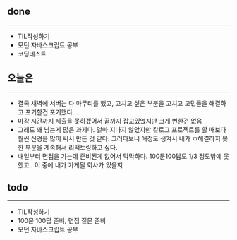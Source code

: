 ## done
---

- TIL작성하기
- 모던 자바스크립트 공부
- 코딩테스트

## 오늘은
---
- 결국 새벽에 서버는 다 마무리를 했고, 고치고 싶은 부분을 고치고 고민들을 해결하고 포기할건 포기했다...
- 마감 시간까지 제출을 못하겠어서 끝까지 잡고있었지만 크게 변한건 없음
- 그래도 꽤 남는게 많은 과제다. 얼마 지나지 않았지만 칼로그 프로젝트를 할 때보다 훨씬 신경을 많이 써서 만든 것 같다. 그러다보니 애정도 생겨서 내가 ㅁ해결하지 못한 부분을 계속해서 리팩토링하고 싶다.
- 내일부터 면접을 가는데 준비된게 없어서 막막하다. 100문100답도 1/3 정도밖에 못했고.. 이 중에 내가 가게될 회사가 있을지

## todo
---
- TIL작성하기
- 100문 100답 준비, 면접 질문 준비
- 모던 자바스크립트 공부